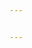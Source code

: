 ```yaml
---


---
```


<!-- this is the LMS syntax for the  quiz&#10;&#10;for this we have to create a quiz and load the quiz id in the below given code&#10;&#10;uncomment this code &#10;&#10;{{ Quiz(&#34;quiz-1&#34;) }}&#10;&#10; -->


